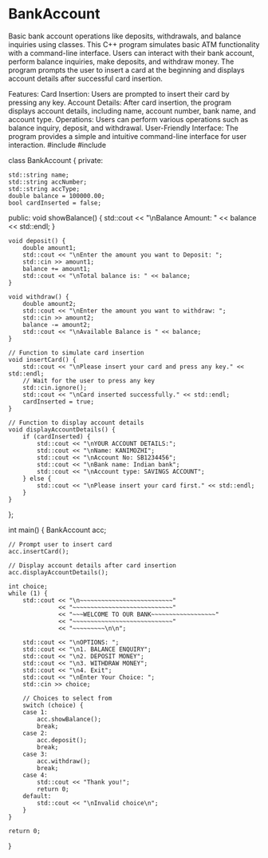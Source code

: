 # BankAccount
 Basic bank account operations like deposits, withdrawals, and balance inquiries using classes.
           This C++ program simulates basic ATM functionality with a command-line interface. Users can interact with their bank account, perform balance inquiries, make deposits, and withdraw money. The program prompts the user to insert a card at the beginning and displays account details after successful card insertion.

Features:
Card Insertion: Users are prompted to insert their card by pressing any key.
Account Details: After card insertion, the program displays account details, including name, account number, bank name, and account type.
Operations: Users can perform various operations such as balance inquiry, deposit, and withdrawal.
User-Friendly Interface: The program provides a simple and intuitive command-line interface for user interaction.
#include <iostream>
#include <string>

class BankAccount {
private:

    std::string name;
    std::string accNumber;
    std::string accType;
    double balance = 100000.00;
    bool cardInserted = false;

public:
    void showBalance() {
        std::cout << "\nBalance Amount: " << balance << std::endl;
    }

    void deposit() {
        double amount1;
        std::cout << "\nEnter the amount you want to Deposit: ";
        std::cin >> amount1;
        balance += amount1;
        std::cout << "\nTotal balance is: " << balance;
    }

    void withdraw() {
        double amount2;
        std::cout << "\nEnter the amount you want to withdraw: ";
        std::cin >> amount2;
        balance -= amount2;
        std::cout << "\nAvailable Balance is " << balance;
    }

    // Function to simulate card insertion
    void insertCard() {
        std::cout << "\nPlease insert your card and press any key." << std::endl;
        // Wait for the user to press any key
        std::cin.ignore();
        std::cout << "\nCard inserted successfully." << std::endl;
        cardInserted = true;
    }

    // Function to display account details
    void displayAccountDetails() {
        if (cardInserted) {
            std::cout << "\nYOUR ACCOUNT DETAILS:";
            std::cout << "\nName: KANIMOZHI";
            std::cout << "\nAccount No: SB1234456";
            std::cout << "\nBank name: Indian bank";
            std::cout << "\nAccount type: SAVINGS ACCOUNT";
        } else {
            std::cout << "\nPlease insert your card first." << std::endl;
        }
    }
};

int main() {
    BankAccount acc;

    // Prompt user to insert card
    acc.insertCard();

    // Display account details after card insertion
    acc.displayAccountDetails();

    int choice;
    while (1) {
        std::cout << "\n~~~~~~~~~~~~~~~~~~~~~~~~~~"
                  << "~~~~~~~~~~~~~~~~~~~~~~~~~~~~"
                  << "~~~WELCOME TO OUR BANK~~~~~~~~~~~~~~~~~~"
                  << "~~~~~~~~~~~~~~~~~~~~~~~~~~~~"
                  << "~~~~~~~~~\n\n";

        std::cout << "\nOPTIONS: ";
        std::cout << "\n1. BALANCE ENQUIRY";
        std::cout << "\n2. DEPOSIT MONEY";
        std::cout << "\n3. WITHDRAW MONEY";
        std::cout << "\n4. Exit";
        std::cout << "\nEnter Your Choice: ";
        std::cin >> choice;

        // Choices to select from
        switch (choice) {
        case 1:
            acc.showBalance();
            break;
        case 2:
            acc.deposit();
            break;
        case 3:
            acc.withdraw();
            break;
        case 4:
            std::cout << "Thank you!";
            return 0;
        default:
            std::cout << "\nInvalid choice\n";
        }
    }

    return 0;
}
